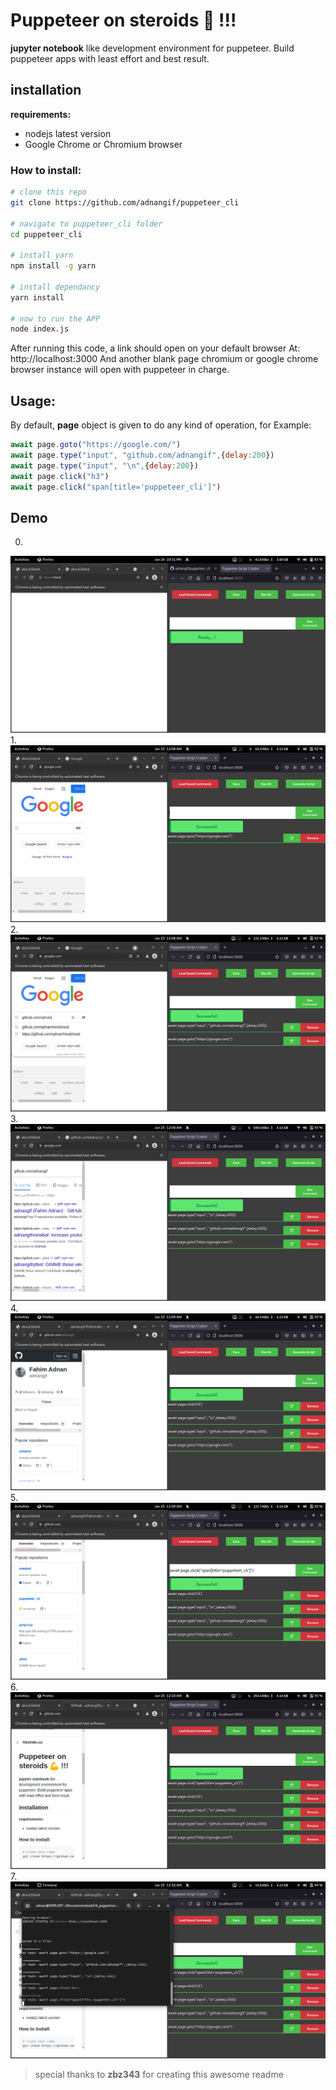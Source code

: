 # Puppeteer on steroids :muscle: !!!

**jupyter notebook** like development environment for puppeteer. Build puppeteer apps with least effort and best result.

## installation

**requirements:**

* nodejs latest version
* Google Chrome or Chromium browser

### How to install:

```bash
# clone this repo
git clone https://github.com/adnangif/puppeteer_cli 

# navigate to puppeteer_cli folder
cd puppeteer_cli 

# install yarn
npm install -g yarn

# install dependancy
yarn install

# now to run the APP
node index.js
```

After running this code, a link should open on your default browser At: http://localhost:3000
And another blank page chromium or google chrome browser instance will open with puppeteer in charge. 

## Usage:
By default, **page** object is given to do any kind of operation, for Example:

```javascript
await page.goto("https://google.com/")
await page.type("input", "github.com/adnangif",{delay:200})
await page.type("input", "\n",{delay:200})
await page.click("h3")
await page.click("span[title='puppeteer_cli']")

```
## Demo

0.
![first img](https://github.com/adnangif/puppeteer_cli/blob/final/demo/demo_goto_this_repo/demo_0.png)
1.
![first img](https://github.com/adnangif/puppeteer_cli/blob/final/demo/demo_goto_this_repo/demo_21.png)
2.
![first img](https://github.com/adnangif/puppeteer_cli/blob/final/demo/demo_goto_this_repo/demo_23.png)
3.
![first img](https://github.com/adnangif/puppeteer_cli/blob/final/demo/demo_goto_this_repo/demo_24.png)
4.
![first img](https://github.com/adnangif/puppeteer_cli/blob/final/demo/demo_goto_this_repo/demo_25.png)
5.
![first img](https://github.com/adnangif/puppeteer_cli/blob/final/demo/demo_goto_this_repo/demo_26.png)
6.
![first img](https://github.com/adnangif/puppeteer_cli/blob/final/demo/demo_goto_this_repo/demo_27.png)
7.
![first img](https://github.com/adnangif/puppeteer_cli/blob/final/demo/demo_goto_this_repo/demo_28.png)


> special thanks to **zbz343** for creating this awesome readme